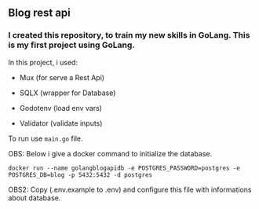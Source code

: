 ## Blog rest api

### I created this repository, to train my new skills in GoLang. This is my first project using GoLang.

In this project, i used:

- Mux (for serve a Rest Api)

- SQLX (wrapper for Database)

- Godotenv (load env vars)

- Validator (validate inputs)

To run use `main.go` file.

OBS: Below i give a docker command to initialize the database.

    docker run --name golangblogapidb -e POSTGRES_PASSWORD=postgres -e POSTGRES_DB=blog -p 5432:5432 -d postgres

OBS2: Copy (.env.example to .env) and configure this file with informations about database.
